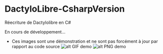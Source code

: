 # DactyloLibre-CsharpVersion
Réecriture de Dactylolibre en C#

En cours de développement...

- Ces images sont une démonstration et ne sont pas forcément à jour par rapport au code source
![alt GIF demo](https://github.com/spoutnik911/DactyloLibre-CsharpVersion/tree/master/demo/demo.gif)
![alt PNG demo](https://github.com/spoutnik911/DactyloLibre-CsharpVersion/tree/master/demo/demo.png)
